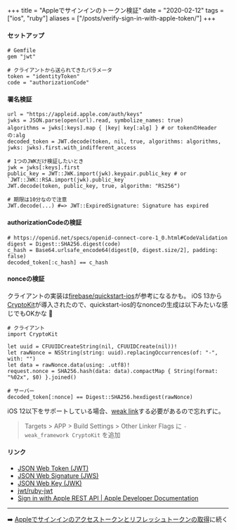 +++
title = "Appleでサインインのトークン検証"
date = "2020-02-12"
tags = ["ios", "ruby"]
aliases = ["/posts/verify-sign-in-with-apple-token/"]
+++

#### セットアップ

```
# Gemfile
gem "jwt"

# クライアントから送られてきたパラメータ
token = "identityToken"
code = "authorizationCode"
```

#### 署名検証

```
url = "https://appleid.apple.com/auth/keys"
jwks = JSON.parse(open(url).read, symbolize_names: true)
algorithms = jwks[:keys].map { |key| key[:alg] } # or tokenのHeaderの:alg
decoded_token = JWT.decode(token, nil, true, algorithms: algorithms, jwks: jwks).first.with_indifferent_access

# 1つのJWKだけ検証したいとき
jwk = jwks[:keys].first
public_key = JWT::JWK.import(jwk).keypair.public_key # or `JWT::JWK::RSA.import(jwk).public_key`
JWT.decode(token, public_key, true, algorithm: "RS256")

# 期限は10分なので注意
JWT.decode(...) #=> JWT::ExpiredSignature: Signature has expired
```

#### authorizationCodeの検証

```
# https://openid.net/specs/openid-connect-core-1_0.html#CodeValidation
digest = Digest::SHA256.digest(code)
c_hash = Base64.urlsafe_encode64(digest[0, digest.size/2], padding: false)
decoded_token[:c_hash] == c_hash
```

#### nonceの検証

クライアントの実装は[firebase/quickstart-ios](https://github.com/firebase/quickstart-ios/blob/112bdec24e30b333a14ca72b5976afe3d765e1b1/authentication/AuthenticationExampleSwift/MainViewController.swift#L816)が参考になるかも。
iOS 13から[CryptoKit](https://developer.apple.com/documentation/cryptokit)が導入されたので、quickstart-ios的なnonceの生成は以下みたいな感じでもOKかな 🤔

```
# クライアント
import CryptoKit

let uuid = CFUUIDCreateString(nil, CFUUIDCreate(nil))!
let rawNonce = NSString(string: uuid).replacingOccurrences(of: "-", with: "")
let data = rawNonce.data(using: .utf8)!
request.nonce = SHA256.hash(data: data).compactMap { String(format: "%02x", $0) }.joined()

# サーバー
decoded_token[:nonce] == Digest::SHA256.hexdigest(rawNonce)
```

iOS 12以下をサポートしている場合、[weak link](https://developer.apple.com/library/archive/documentation/MacOSX/Conceptual/BPFrameworks/Concepts/WeakLinking.html#//apple_ref/doc/uid/20002378-107026
)する必要があるので忘れずに。

> Targets > APP > Build Settings > Other Linker Flags に `-weak_framework CryptoKit` を追加

#### リンク

- [JSON Web Token (JWT)](https://openid-foundation-japan.github.io/draft-ietf-oauth-json-web-token-11.ja.html)
- [JSON Web Signature (JWS)](https://openid-foundation-japan.github.io/draft-ietf-jose-json-web-signature-14.ja.html#kidDef)
- [JSON Web Key (JWK)](https://openid-foundation-japan.github.io/rfc7517.ja.html#kidDef)
- [jwt/ruby-jwt](https://github.com/jwt/ruby-jwt)
- [Sign in with Apple REST API | Apple Developer Documentation](https://developer.apple.com/documentation/signinwithapplerestapi)

---

➡️ [Appleでサインインのアクセストークンとリフレッシュトークンの取得](/posts/sign-in-with-apple-tokens)に続く
